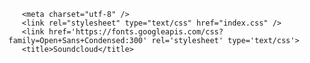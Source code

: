 <!DOCTYPE html>

<head>

       <meta charset="utf-8" />
       <link rel="stylesheet" type="text/css" href="index.css" />
       <link href='https://fonts.googleapis.com/css?family=Open+Sans+Condensed:300' rel='stylesheet' type='text/css'>
       <title>Soundcloud</title>

</head>

<body>
    
   <?php
        
         include("header.html"); // Header
  
   ?>
  
  
  
  
  
  
</body>
